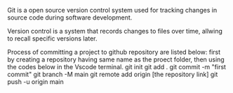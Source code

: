 Git is a open source version control system used for tracking changes in source code during software development.

Version control is a system that records changes to files over time, allwing to recall specific versions later.

Process of committing a project to github repository are listed below: 
first by creating a repository having same name as the proect folder, then using the codes below in the Vscode terminal.
git init
git add . 
git commit -m "first commit"
git branch -M main
git remote add origin [the repository link]
git push -u origin main


